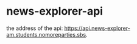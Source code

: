 # news-explorer-api


the address of the api: https://api.news-explorer-am.students.nomoreparties.sbs.

